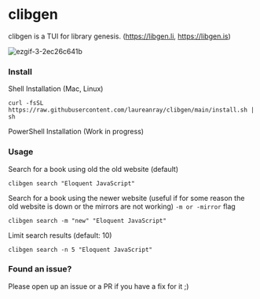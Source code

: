 # clibgen

clibgen is a TUI for library genesis. (https://libgen.li, https://libgen.is)

![ezgif-3-2ec26c641b](https://user-images.githubusercontent.com/22195710/176466306-0dd493dd-5a3b-494a-96c5-e2380b830275.gif)

### Install

Shell Installation (Mac, Linux)

```shell
curl -fsSL https://raw.githubusercontent.com/laureanray/clibgen/main/install.sh | sh
```

PowerShell Installation (Work in progress)

### Usage 

Search for a book using old the old website (default)
```shell
clibgen search "Eloquent JavaScript"
```

Search for a book using the newer website (useful if for some reason the old website is down or the mirrors are not working)
`-m or -mirror` flag
```shell
clibgen search -m "new" "Eloquent JavaScript"
```

Limit search results (default: 10)
```shell
clibgen search -n 5 "Eloquent JavaScript"
```


### Found an issue?
Please open up an issue or a PR if you have a fix for it ;)
